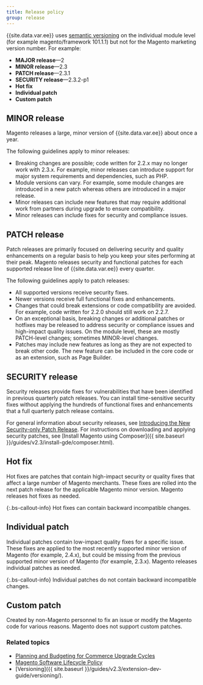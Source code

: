 ```yaml
---
title: Release policy
group: release
---
```


{{site.data.var.ee}} uses [semantic versioning](https://semver.org/) on the individual module level (for example magento/framework 101.1.1) but not for the Magento marketing version number. For example:

-  **MAJOR release**—2
-  **MINOR release**—2.3
-  **PATCH release**—2.3.1
-  **SECURITY release**—2.3.2-p1
-  **Hot fix**
-  **Individual patch**
-  **Custom patch**

## MINOR release

Magento releases a large, minor version of {{site.data.var.ee}} about once a year.

The following guidelines apply to minor releases:

-  Breaking changes are possible; code written for 2.2.x may no longer work with 2.3.x. For example, minor releases can introduce support for major system requirements and dependencies, such as PHP.
-  Module versions can vary. For example, some module changes are introduced in a new patch whereas others are introduced in a major release.
-  Minor releases can include new features that may require additional work from partners during upgrade to ensure compatibility.
-  Minor releases can include fixes for security and compliance issues.

## PATCH release

Patch releases are primarily focused on delivering security and quality enhancements on a regular basis to help you keep your sites performing at their peak. Magento releases security and functional patches for each supported release line of {{site.data.var.ee}} every quarter.

The following guidelines apply to patch releases:

-  All supported versions receive security fixes.
-  Newer versions receive full functional fixes and enhancements.
-  Changes that could break extensions or code compatibility are avoided. For example, code written for 2.2.0 should still work on 2.2.7.
-  On an exceptional basis, breaking changes or additional patches or hotfixes may be released to address security or compliance issues and high-impact quality issues. On the module level, these are mostly PATCH-level changes; sometimes MINOR-level changes.
-  Patches may include new features as long as they are not expected to break other code. The new feature can be included in the core code or as an extension, such as Page Builder.

## SECURITY release

Security releases provide fixes for vulnerabilities that have been identified in previous quarterly patch releases. You can install time-sensitive security fixes without applying the hundreds of functional fixes and enhancements that a full quarterly patch release contains.

For general information about security releases, see [Introducing the New Security-only Patch Release](https://community.magento.com/t5/Magento-DevBlog/Introducing-the-New-Security-only-Patch-Release/ba-p/141287). For instructions on downloading and applying security patches, see [Install Magento using Composer]({{ site.baseurl }}/guides/v2.3/install-gde/composer.html).

## Hot fix

Hot fixes are patches that contain high-impact security or quality fixes that affect a large number of Magento merchants. These fixes are rolled into the next patch release for the applicable Magento minor version. Magento releases hot fixes as needed.

{:.bs-callout-info}
Hot fixes can contain backward incompatible changes.

## Individual patch

Individual patches contain low-impact quality fixes for a specific issue. These fixes are applied to the most recently supported minor version of Magento (for example, 2.4.x), but could be missing from the previous supported minor version of Magento (for example, 2.3.x). Magento releases individual patches as needed.

{:.bs-callout-info}
Individual patches do not contain backward incompatible changes.

## Custom patch

Created by non-Magento personnel to fix an issue or modify the Magento code for various reasons. Magento does not support custom patches.

### Related topics

-  [Planning and Budgeting for Commerce Upgrade Cycles](https://magento.com/sites/default/files8/2019-08/Magento-Release-Cycle-Infosheet_Aug_2019.pdf)
-  [Magento Software Lifecycle Policy](https://magento.com/sites/default/files/magento-software-lifecycle-policy.pdf)
-  [Versioning]({{ site.baseurl }}/guides/v2.3/extension-dev-guide/versioning/).
